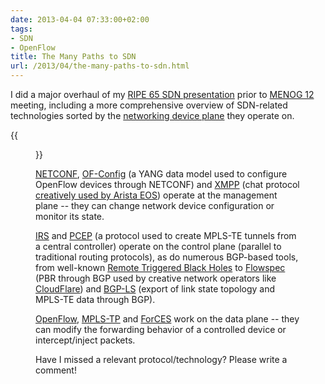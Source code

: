 ```yaml
---
date: 2013-04-04 07:33:00+02:00
tags:
- SDN
- OpenFlow
title: The Many Paths to SDN
url: /2013/04/the-many-paths-to-sdn.html
---
```

I did a major overhaul of my [RIPE 65 SDN presentation](https://ripe65.ripe.net/archives/video/2/) prior to [MENOG 12](http://www.menog.org/meetings/previous/menog-12/) meeting, including a more comprehensive overview of SDN-related technologies sorted by the [networking device plane](https://blog.ipspace.net/2013/08/management-control-and-data-planes-in.html) they operate on.

{{<figure src="/2013/04/s1600-SDN_Paths.png" caption="Many paths to SDN">}}
<!--more-->
[NETCONF](https://blog.ipspace.net/2012/06/netconf-expect-on-steroids.html), [OF-Config](https://www.opennetworking.org/images/stories/downloads/of-config/of-config-1.1.pdf) (a YANG data model used to configure OpenFlow devices through NETCONF) and [XMPP](http://en.wikipedia.org/wiki/XMPP) (chat protocol [creatively used by Arista EOS](https://eos.aristanetworks.com/2011/08/management-over-xmpp/)) operate at the management plane -- they can change network device configuration or monitor its state.

[IRS](https://blog.ipspace.net/2012/08/irs-just-what-sdn-goldilocks-is-looking.html) and [PCEP](http://tools.ietf.org/html/rfc5440) (a protocol used to create MPLS-TE tunnels from a central controller) operate on the control plane (parallel to traditional routing protocols), as do numerous BGP-based tools, from well-known [Remote Triggered Black Holes](http://packetlife.net/blog/2009/jul/6/remotely-triggered-black-hole-rtbh-routing/) to [Flowspec](http://tools.ietf.org/html/rfc5575) (PBR through BGP used by creative network operators like [CloudFlare](http://blog.cloudflare.com/todays-outage-post-mortem-82515)) and [BGP-LS](http://tools.ietf.org/html/draft-gredler-idr-ls-distribution-02) (export of link state topology and MPLS-TE data through BGP).

[OpenFlow](https://blog.ipspace.net/tag/openflow.html), [MPLS-TP](https://blog.ipspace.net/2010/11/what-is-mpls-tp-and-is-it-relevant.html) and [ForCES](http://datatracker.ietf.org/wg/forces/charter/) work on the data plane -- they can modify the forwarding behavior of a controlled device or intercept/inject packets.

Have I missed a relevant protocol/technology? Please write a comment!
